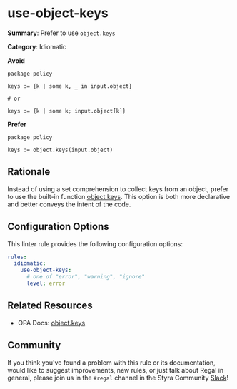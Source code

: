 # use-object-keys

**Summary**: Prefer to use `object.keys`

**Category**: Idiomatic

**Avoid**
```rego
package policy

keys := {k | some k, _ in input.object}

# or

keys := {k | some k; input.object[k]}
```

**Prefer**
```rego
package policy

keys := object.keys(input.object)
```

## Rationale

Instead of using a set comprehension to collect keys from an object, prefer to use the built-in function
[object.keys](https://www.openpolicyagent.org/docs/latest/policy-reference/#builtin-object-objectkeys).
This option is both more declarative and better conveys the intent of the code.

## Configuration Options

This linter rule provides the following configuration options:

```yaml
rules:
  idiomatic:
    use-object-keys:
      # one of "error", "warning", "ignore"
      level: error
```

## Related Resources

- OPA Docs: [object.keys](https://www.openpolicyagent.org/docs/latest/policy-reference/#builtin-object-objectkeys)

## Community

If you think you've found a problem with this rule or its documentation, would like to suggest improvements, new rules,
or just talk about Regal in general, please join us in the `#regal` channel in the Styra Community
[Slack](https://inviter.co/styra)!
